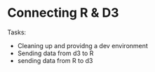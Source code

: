 # Connecting R & D3

Tasks:

* Cleaning up and providng a dev environment
* Sending data from d3 to R
* sending data from R to d3
